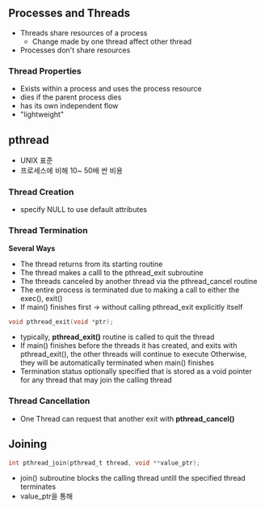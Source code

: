 ## Processes and Threads
- Threads share resources of a process
	- Change made by one thread affect other thread
- Processes don't share resources
### Thread Properties
- Exists within a process and uses the process resource
- dies if the parent process dies
- has its own independent flow
- "lightweight"
## pthread
- UNIX 표준
- 프로세스에 비해 10~ 50배 싼 비용
### Thread Creation
- specify NULL to use default attributes
### Thread Termination
**Several Ways**
- The thread returns from its starting routine
- The thread makes a calll to the pthread_exit subroutine
- The threads canceled by another thread via the pthread_cancel routine
- The entire process is terminated due to making a call to either the exec(), exit()
- If main() finishes first -> without calling pthread_exit explicitly itself

```c
void pthread_exit(void *ptr);
```
- typically, **pthread_exit()** routine is called to quit the thread
- If main() finishes before the threads it has created, and exits with pthread_exit(),
  the other threads will continue to execute
  Otherwise, they will be automatically terminated when main() finishes
- Termination status optionally specified that is stored as a void pointer for any thread that may join the calling thread
### Thread Cancellation
- One Thread can request that another exit with **pthread_cancel()**
## Joining
```c
int pthread_join(pthread_t thread, void **value_ptr);
```
- join() subroutine blocks the calling thread untill the specified thread terminates
- value_ptr을 통해 